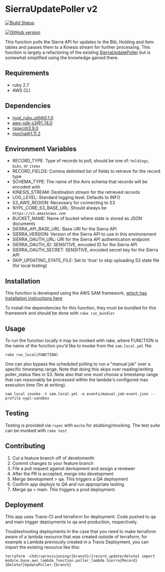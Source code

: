 # SierraUpdatePoller v2

[![Build Status](https://travis-ci.com/NYPL/sierraUpdatePollerV2.svg?token=Fv4twsPZbkerqgdJB89v&branch=main)](https://travis-ci.com/NYPL/sierraUpdatePollerV2)

[![GitHub version](https://badge.fury.io/gh/nypl%2FsierraUpdatePollerV2.svg)](https://badge.fury.io/gh/nypl%2FsierraUpdatePollerV2)

This function polls the Sierra API for updates to the Bib, Holding and Item tables and passes them to a Kinesis stream for further processing. This function is largely a refactoring of the existing [SierraUpdatePoller](https://github.com/NYPL-discovery/sierraupdatepoller) but is somewhat simplified using the knowledge gained there.

## Requirements

- ruby 2.7
- AWS CLI

## Dependencies

- nypl_ruby_util@0.1.0
- aws-sdk-s3@1.74.0
- rspec@3.9.0
- mocha@1.11.2

## Environment Variables

- RECORD_TYPE: Type of records to poll, should be one of: `holdings`, `bibs`, or `items`
- RECORD_FIELDS: Comma delimited list of fields to retrieve for the record type
- SCHEMA_TYPE: The name of the Avro schema that records will be encoded with
- KINESIS_STREAM: Destination stream for the retrieved records
- LOG_LEVEL: Standard logging level. Defaults to INFO
- S3_AWS_REGION: Necessary for connecting to S3
- NYPL_CORE_S3_BASE_URL: Should always be `https://s3.amazonaws.com`
- BUCKET_NAME: Name of bucket where state is stored as JSON documents
- SIERRA_API_BASE_URL: Base URI for the Sierra API
- SIERRA_VERSION: Version of the Sierra API to use in this environement
- SIERRA_OAUTH_URL: URI for the Sierra API authentication endpoint
- SIERRA_OAUTH_ID: SENSITIVE, encoded ID for the Sierra API
- SIERRA_OAUTH_SECRET: SENSITIVE, encoded secret key for the Sierra API
- SKIP_UPDATING_STATE_FILE: Set to 'true' to skip uploading S3 state file (for local testing)

## Installation

This function is developed using the AWS SAM framework, [which has installation instructions here](https://docs.aws.amazon.com/serverless-application-model/latest/developerguide/serverless-sam-cli-install.html)

To install the dependencies for this function, they must be bundled for this framework and should be done with `rake run_bundler`

## Usage

To run the function locally it may be invoked with rake, where FUNCTION is the name of the function you'd like to invoke from the `sam.local.yml` file:

`rake run_local[FUNCTION]`

One can also bypass the scheduled polling to run a "manual job" over a specific timestamp range. Note that doing this skips over reading/writing poller\_status files in S3. Note also that one must choose a timestamp range that can reasonably be processed within the lambda's configured max execution time (1m at writing).

```
sam local invoke -t sam.local.yml -e events/manual-job-event.json --profile nypl-sandbox
```

## Testing

Testing is provided via `rspec` with `mocha` for stubbing/mocking. The test suite can be invoked with `rake test`

## Contributing

1. Cut a feature branch off of develomenth
2. Commit changes to your feature branch
3. File a pull request against devlopment and assign a reviewer
4. After the PR is accepted, merge into development
5. Merge development > qa. This triggers a QA deployment
6. Confirm app deploys to QA and run appropriate testing
7. Merge qa > main. This triggers a prod deployment.

## Deployment

This app uses Travis-CI and terraform for deployment. Code pushed to qa and main trigger deployments to qa and production, respectively.

Troubleshooting deployments
In the case that you need to make terraform aware of a lambda resource that was created outside of terraform, for example a Lambda previously created in a Travis Deployment, you can import the existing resource like this:

```
terraform -chdir=provisioning/{branch}/{record_update/delete} import module.base.aws_lambda_function.poller_lambda Sierra{Record}{Delete?}UpdatePoller-{branch}
```
